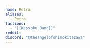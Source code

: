 ```yaml
---
name: Petra
aliases:
  - Petra
factions:
  - "[[Kessoku Band]]"
reddit: 
discord: "@theangelofshimokitazawa"
---
```

